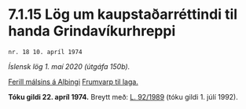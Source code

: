 # 7.1.15 Lög um kaupstaðarréttindi til handa Grindavíkurhreppi

`nr. 18 10. apríl 1974`

_Íslensk lög 1. maí 2020 (útgáfa 150b)._

[Ferill málsins á Alþingi](https://www.althingi.is/thingstorf/thingmalalistar-eftir-thingum/ferill/?ltg=94&mnr=181)
[Frumvarp til laga.](https://www.althingi.is/altext/94/s/pdf/0322.pdf)

**Tóku gildi 22. apríl 1974.**
Breytt með:
[L. 92/1989](https://althingi.is/altext/stjt/1989.092.html) (tóku gildi 1. júlí 1992).


